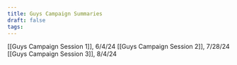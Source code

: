 ```yaml
---
title: Guys Campaign Summaries
draft: false
tags:
---
```

[[Guys Campaign Session 1]], 6/4/24
[[Guys Campaign Session 2]], 7/28/24
[[Guys Campaign Session 3]], 8/4/24